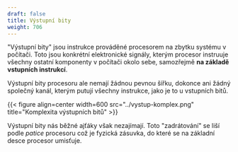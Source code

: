 ```yaml
---
draft: false
title: Výstupní bity
weight: 706
---
```


"Výstupní bity" jsou instrukce prováděné procesorem na zbytku systému v počítači. Toto jsou konkrétní elektronické signály, kterým procesor instruuje všechny ostatní komponenty v počítači okolo sebe, samozřejmě **na základě vstupních instrukcí**.
  
Výstupní bity procesoru ale nemají žádnou pevnou šířku, dokonce ani žádný společný kanál, kterým putují všechny instrukce, jako je to u vstupních bitů.

{{< figure align=center width=600 src="../vystup-komplex.png" title="Komplexita výstupních bitů" >}}

Výstupní bity nás běžné ajťáky však nezajímají. Toto "zadrátování" se liší podle *patice* procesoru což je fyzická zásuvka, do které se na základní desce procesor umisťuje.
